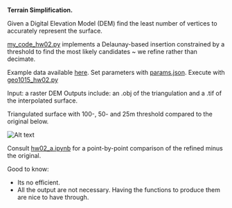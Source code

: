 **Terrain Simplification.**

Given a Digital Elevation Model (DEM) find the least number of vertices to accurately represent the surface. 

[my_code_hw02.py](https://github.com/AdrianKriger/terrain101/blob/main/hw02_a/my_code_hw02.py) implements a Delaunay-based insertion constrained by a threshold to find the 
most likely candidates ~ we refine rather than decimate.

Example data available [here](https://3d.bk.tudelft.nl/courses/backup/geo1015/2018/hw/02/).
Set parameters with [params.json](https://github.com/AdrianKriger/terrain101/blob/main/hw02_a/params.json). Execute with [geo1015_hw02.py](https://github.com/AdrianKriger/terrain101/blob/main/hw02_a/geo1015_hw02.py)

Input: a raster DEM
Outputs include: an .obj of the triangulation and a .tif of the interpolated surface.

Triangulated surface with 100-, 50- and 25m threshold compared to the original below.

![Alt text](https://github.com/AdrianKriger/terrain101/blob/main/hw02_a/hw02_a_smaller.gif)

Consult [hw02_a.ipynb](https://github.com/AdrianKriger/terrain101/blob/main/hw02_a/hw02_a.ipynb) for a point-by-point comparison of the refined minus the original.

Good to know:
  - Its no efficient.
  - All the output are not necessary. Having the functions to produce them are nice to have through.

